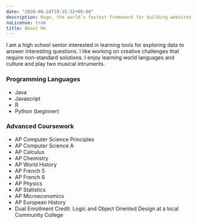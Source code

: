 ```yaml
---
date: "2020-08-24T19:15:32+08:00"
description: Hugo, the world’s fastest framework for building websites.
noLicense: true
title: About Me
---
```


I am a high school senior interested in learning tools for exploring data to answer interesting questions. I like working on creative challenges that require non-standard solutions. 
I enjoy learning world languages and culture and play two musical intruments. 

### Programming Languages

- Java
- Javascript
- R
- Python (beginner)

### Advanced Coursework

- AP Computer Science Principles
- AP Computer Science A
- AP Calculus
- AP Chemistry
- AP World History
- AP French 5
- AP French 6
- AP Physics
- AP Statistics
- AP Microeconomics
- AP European History
- Dual Enrollment Credit: Logic and Object Oriented Design at a local Community College